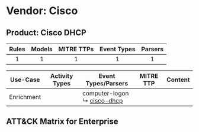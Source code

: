 Vendor: Cisco
=============
Product: Cisco DHCP
-------------------
| Rules | Models | MITRE TTPs | Event Types | Parsers |
|:-----:|:------:|:----------:|:-----------:|:-------:|
|   1   |   1    |     1      |      1      |    1    |

|  Use-Case  | Activity Types | Event Types/Parsers                                                            | MITRE TTP | Content |
|:----------:| -------------- | ------------------------------------------------------------------------------ | --------- | ------- |
| Enrichment | <ul></li></ul> |  computer-logon<br> ↳ [cisco-dhcp](../Parsers/parserContent_cisco-dhcp.md)<br> |           |         |

ATT&CK Matrix for Enterprise
----------------------------
